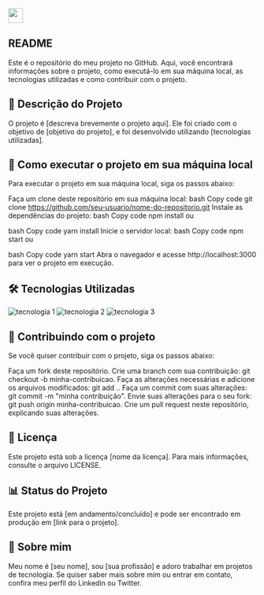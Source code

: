<img src="https://raw.githubusercontent.com/MartinHeinz/MartinHeinz/master/wave.gif" width="30px">

## README
Este é o repositório do meu projeto no GitHub. Aqui, você encontrará informações sobre o projeto, como executá-lo em sua máquina local, as tecnologias utilizadas e como contribuir com o projeto.

## 📝 Descrição do Projeto
O projeto é [descreva brevemente o projeto aqui]. Ele foi criado com o objetivo de [objetivo do projeto], e foi desenvolvido utilizando [tecnologias utilizadas].

## 🚀 Como executar o projeto em sua máquina local
Para executar o projeto em sua máquina local, siga os passos abaixo:

Faça um clone deste repositório em sua máquina local:
bash
Copy code
git clone https://github.com/seu-usuario/nome-do-repositorio.git
Instale as dependências do projeto:
bash
Copy code
npm install
ou

bash
Copy code
yarn install
Inicie o servidor local:
bash
Copy code
npm start
ou

bash
Copy code
yarn start
Abra o navegador e acesse http://localhost:3000 para ver o projeto em execução.

## 🛠️ Tecnologias Utilizadas
<img src="https://img.shields.io/badge/-tecnologia%201-007ACC?style=flat-square&logo=technology&logoColor=white" alt="tecnologia 1">
<img src="https://img.shields.io/badge/-tecnologia%202-007ACC?style=flat-square&logo=technology&logoColor=white" alt="tecnologia 2">
<img src="https://img.shields.io/badge/-tecnologia%203-007ACC?style=flat-square&logo=technology&logoColor=white" alt="tecnologia 3">

## 🤝 Contribuindo com o projeto
Se você quiser contribuir com o projeto, siga os passos abaixo:

Faça um fork deste repositório.
Crie uma branch com sua contribuição: git checkout -b minha-contribuicao.
Faça as alterações necessárias e adicione os arquivos modificados: git add ..
Faça um commit com suas alterações: git commit -m "minha contribuição".
Envie suas alterações para o seu fork: git push origin minha-contribuicao.
Crie um pull request neste repositório, explicando suas alterações.

## 📝 Licença
Este projeto está sob a licença [nome da licença]. Para mais informações, consulte o arquivo LICENSE.

## 📊 Status do Projeto
Este projeto está [em andamento/concluído] e pode ser encontrado em produção em [link para o projeto].

## 📌 Sobre mim
Meu nome é [seu nome], sou [sua profissão] e adoro trabalhar em projetos de tecnologia. Se quiser saber mais sobre mim ou entrar em contato, confira meu perfil do Linkedin ou Twitter.
